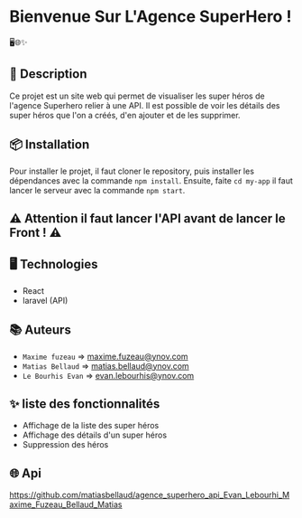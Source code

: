 # Bienvenue Sur L'Agence SuperHero !

🖥️🌐✨

## 📝 Description

Ce projet est un site web qui permet de visualiser les super héros de l'agence Superhero relier à une API. Il est possible de voir les détails des super héros que l'on a créés, d'en ajouter et de les supprimer.

## 📦 Installation

Pour installer le projet, il faut cloner le repository, puis installer les dépendances avec la commande `npm install`. Ensuite, faite `cd my-app` il faut lancer le serveur avec la commande `npm start`.
## ⚠️ Attention il faut lancer l'API avant de lancer le Front ! ⚠️

## 🖥️ Technologies

- React
- laravel (API)

## 📚 Auteurs

- `Maxime fuzeau` => maxime.fuzeau@ynov.com
- `Matias Bellaud` => matias.bellaud@ynov.com
- `Le Bourhis Evan` => evan.lebourhis@ynov.com

## ✨ liste des fonctionnalités

- Affichage de la liste des super héros
- Affichage des détails d'un super héros
- Suppression des héros


## 🌐 Api

https://github.com/matiasbellaud/agence_superhero_api_Evan_Lebourhi_Maxime_Fuzeau_Bellaud_Matias


